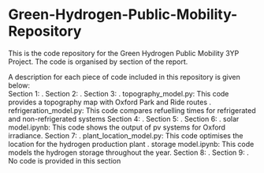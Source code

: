# Green-Hydrogen-Public-Mobility-Repository
This is the code repository for the Green Hydrogen Public Mobility 3YP Project. The code is organised by section of the report.

A description for each piece of code included in this repository is given below:\
Section 1:
.
Section 2:
. 
Section 3:
. topography_model.py: This code provides a topography map with Oxford Park and Ride routes
. refrigeration_model.py: This code compares refuelling times for refrigerated and non-refrigerated systems
Section 4:
. 
Section 5:
.
Section 6:
. solar model.ipynb: This code shows the output of pv systems for Oxford irradiance.
Section 7:
. plant_location_model.py: This code optimises the location for the hydrogen production plant
. storage model.ipynb: This code models the hydrogen storage throughout the year.
Section 8:
. 
Section 9:
. No code is provided in this section
